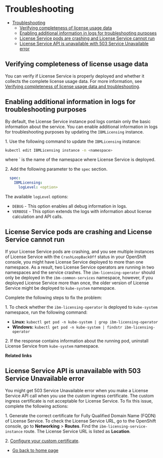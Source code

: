 # Troubleshooting

- [Troubleshooting](#troubleshooting)
  - [Verifying completeness of license usage data](#verifying-completeness-of-license-usage-data)
  - [Enabling additional information in logs for troubleshooting purposes](#enabling-additional-information-in-logs-for-troubleshooting-purposes)
  - [License Service pods are crashing and License Service cannot run](#license-service-pods-are-crashing-and-license-service-cannot-run)
  - [License Service API is unavailable with 503 Service Unavailable error](#license-service-api-is-unavailable-with-503-service-unavailable-error)

## Verifying completeness of license usage data

You can verify if License Service is properly deployed and whether it collects the complete license usage data. For more information, see [Verifying completeness of license usage data and troubleshooting](https://www.ibm.com/docs/en/cpfs?topic=operator-verifying-completeness-license-usage-data-troubleshooting).


## Enabling additional information in logs for troubleshooting purposes

By default, the License Service instance pod logs contain only the basic information about the service. You can enable additional information in logs for troubleshooting purposes by updating the `IBMLicensing` instance.

1\. Use the following command to update the `IBMLicensing` instance:

  ```bash
  kubectl edit IBMLicensing instance -n <namespace>
  ```

  where `<namespace> is the name of the namespace where License Service is deployed.

2\. Add the following parameter to the `spec` section.

   ```yaml
     spec:
       IBMLicensing:
         logLevel: <option>
   ```

  The available `logLevel` options:

  - `DEBUG` - This option enables all debug information in logs.
  - `VERBOSE` - This option extends the logs with information about license calculation and API calls.

## License Service pods are crashing and License Service cannot run

If your License Service pods are crashing, and you see multiple instances of License Service with the `CrashLoopBackOff` status in your OpenShift console, you might have License Service deployed to more than one namespace. As a result, two License Service operators are running in two namespaces and the service crashes. The `ibm-licensing-operator` should only be deployed in the `ibm-common-services` namespace, however, if you deployed License Service more than once, the older version of License Service might be deployed to `kube-system` namespace.

Complete the following steps to fix the problem:

1\. To check whether the `ibm-licensing-operator` is deployed to `kube-system` namespace, run the following command:

- **Linux:** `kubectl get pod -n kube-system | grep ibm-licensing-operator`
- **Windows:** `kubectl get pod -n kube-system | findstr ibm-licensing-operator`

2\. If the response contains information about the running pod, uninstall License Service from `kube-system` namespace.

<b>Related links</b>

## License Service API is unavailable with 503 Service Unavailable error

You might get 503 Service Unavailable error when you make a License Service API call when you use the custom ingress certificate. The custom ingress certificate is not acceptable for License Service. To fix this issue, complete the following actions:

1\. Generate the correct certificate for Fully Qualified Domain Name (FQDN) of License Service. To check the License Service URL, go to the OpenShift console, go to **Networking** > **Routes**. Find the `ibm-licensing-service-instance` route. The License Service URL is listed as **Location**.

2\. [Configure your custom certificate](Configuration.md#using-custom-certificates).

- [Go back to home page](../License_Service_main.md#documentation)
